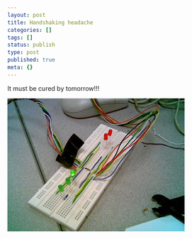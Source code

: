 ```yaml
---
layout: post
title: Handshaking headache
categories: []
tags: []
status: publish
type: post
published: true
meta: {}
---
```

It must be cured by tomorrow!!!

![](/img/handshaking1.jpg)
